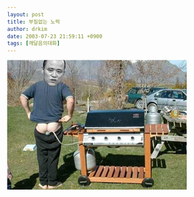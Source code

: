 ```yaml
---
layout: post
title: 부질없는 노력
author: drkim
date: 2003-07-23 21:59:11 +0900
tags: [깨달음의대화]
---
```

![](.//files/attach/images/198/327/001/1058965151.jpg)